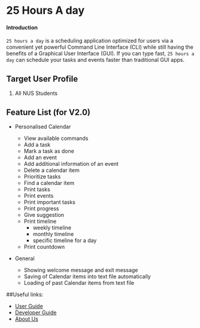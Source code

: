 # 25 Hours A day

#### Introduction

`25 hours a day` is a scheduling application optimized for users via a convenient yet powerful Command Line Interface (CLI) 
while still having the benefits of a Graphical User Interface (GUI). If you can type fast, `25 hours a day` can 
schedule your tasks and events faster than traditional GUI apps.

## Target User Profile

1. All NUS Students

## Feature List (for V2.0)

* Personalised Calendar 
    * View available commands	
    * Add a task
    * Mark a task as done
    * Add an event
    * Add additional information of an event
    * Delete a calendar item
    * Prioritize tasks
    * Find a calendar item
    * Print tasks
    * Print events
    * Print important tasks
    * Print progress
    * Give suggestion
    * Print timeline
        * weekly timeline
        * monthly timeline
        * specific timeline for a day
    * Print countdown


* General
    * Showing welcome message and exit message
    * Saving of Calendar items into text file automatically
    * Loading of past Calendar items from text file


##Useful links:

* [User Guide](https://ay2021s1-cs2113t-t12-2.github.io/tp/UserGuide.html)
* [Developer Guide](https://ay2021s1-cs2113t-t12-2.github.io/tp/DeveloperGuide.html)
* [About Us](https://ay2021s1-cs2113t-t12-2.github.io/tp/AboutUs.html)
